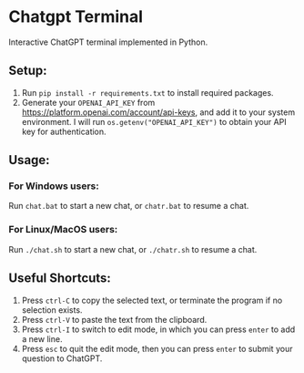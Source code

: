 # Chatgpt Terminal
Interactive ChatGPT terminal implemented in Python.

## Setup:
1. Run `pip install -r requirements.txt` to install required packages.
2. Generate your `OPENAI_API_KEY` from https://platform.openai.com/account/api-keys, and add it to your system environment. I will run `os.getenv("OPENAI_API_KEY")` to obtain your API key for authentication.

## Usage:
### For Windows users:
Run `chat.bat` to start a new chat, or `chatr.bat` to resume a chat.
### For Linux/MacOS users:
Run `./chat.sh` to start a new chat, or `./chatr.sh` to resume a chat.

## Useful Shortcuts:
1. Press `ctrl-C` to copy the selected text, or terminate the program if no selection exists.
2. Press `ctrl-V` to paste the text from the clipboard.
3. Press `ctrl-I` to switch to edit mode, in which you can press `enter` to add a new line.
4. Press `esc` to quit the edit mode, then you can press `enter` to submit your question to ChatGPT. 

